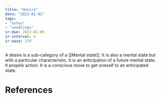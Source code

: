 ```yaml
---
title: "desire"
date: "2023-01-02"
tags:
- "notes"
- "seedlings"
sr-due: 2023-01-06
sr-interval: 4
sr-ease: 270
---
```


A desire is a sub-category of a [[Mental state]]. It is also a mental state but with a particular characteristic. It is an anticipation of a future mental state. It propels action. It is a conscious move to get oneself to an anticipated state.

# References